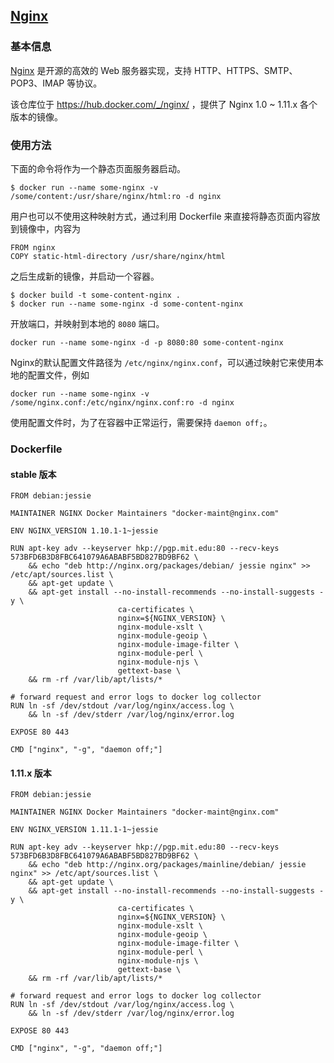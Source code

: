 ## [Nginx](https://hub.docker.com/_/nginx/)

### 基本信息
[Nginx](https://en.wikipedia.org/wiki/Nginx) 是开源的高效的 Web 服务器实现，支持 HTTP、HTTPS、SMTP、POP3、IMAP 等协议。

该仓库位于 https://hub.docker.com/_/nginx/ ，提供了 Nginx 1.0 ~ 1.11.x 各个版本的镜像。

### 使用方法
下面的命令将作为一个静态页面服务器启动。

```
$ docker run --name some-nginx -v /some/content:/usr/share/nginx/html:ro -d nginx
```
用户也可以不使用这种映射方式，通过利用 Dockerfile 来直接将静态页面内容放到镜像中，内容为

```
FROM nginx
COPY static-html-directory /usr/share/nginx/html
```
之后生成新的镜像，并启动一个容器。

```
$ docker build -t some-content-nginx .
$ docker run --name some-nginx -d some-content-nginx
```
开放端口，并映射到本地的 `8080` 端口。

```
docker run --name some-nginx -d -p 8080:80 some-content-nginx
```

Nginx的默认配置文件路径为 `/etc/nginx/nginx.conf`，可以通过映射它来使用本地的配置文件，例如

```
docker run --name some-nginx -v /some/nginx.conf:/etc/nginx/nginx.conf:ro -d nginx
```
使用配置文件时，为了在容器中正常运行，需要保持 `daemon off;`。

### Dockerfile
#### stable 版本
```
FROM debian:jessie

MAINTAINER NGINX Docker Maintainers "docker-maint@nginx.com"

ENV NGINX_VERSION 1.10.1-1~jessie

RUN apt-key adv --keyserver hkp://pgp.mit.edu:80 --recv-keys 573BFD6B3D8FBC641079A6ABABF5BD827BD9BF62 \
	&& echo "deb http://nginx.org/packages/debian/ jessie nginx" >> /etc/apt/sources.list \
	&& apt-get update \
	&& apt-get install --no-install-recommends --no-install-suggests -y \
						ca-certificates \
						nginx=${NGINX_VERSION} \
						nginx-module-xslt \
						nginx-module-geoip \
						nginx-module-image-filter \
						nginx-module-perl \
						nginx-module-njs \
						gettext-base \
	&& rm -rf /var/lib/apt/lists/*

# forward request and error logs to docker log collector
RUN ln -sf /dev/stdout /var/log/nginx/access.log \
	&& ln -sf /dev/stderr /var/log/nginx/error.log

EXPOSE 80 443

CMD ["nginx", "-g", "daemon off;"]
```

#### 1.11.x 版本

```
FROM debian:jessie

MAINTAINER NGINX Docker Maintainers "docker-maint@nginx.com"

ENV NGINX_VERSION 1.11.1-1~jessie

RUN apt-key adv --keyserver hkp://pgp.mit.edu:80 --recv-keys 573BFD6B3D8FBC641079A6ABABF5BD827BD9BF62 \
	&& echo "deb http://nginx.org/packages/mainline/debian/ jessie nginx" >> /etc/apt/sources.list \
	&& apt-get update \
	&& apt-get install --no-install-recommends --no-install-suggests -y \
						ca-certificates \
						nginx=${NGINX_VERSION} \
						nginx-module-xslt \
						nginx-module-geoip \
						nginx-module-image-filter \
						nginx-module-perl \
						nginx-module-njs \
						gettext-base \
	&& rm -rf /var/lib/apt/lists/*

# forward request and error logs to docker log collector
RUN ln -sf /dev/stdout /var/log/nginx/access.log \
	&& ln -sf /dev/stderr /var/log/nginx/error.log

EXPOSE 80 443

CMD ["nginx", "-g", "daemon off;"]
```


